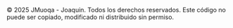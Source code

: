 © 2025 JMuoqa - Joaquin. Todos los derechos reservados.
Este código no puede ser copiado, modificado ni distribuido sin permiso.
